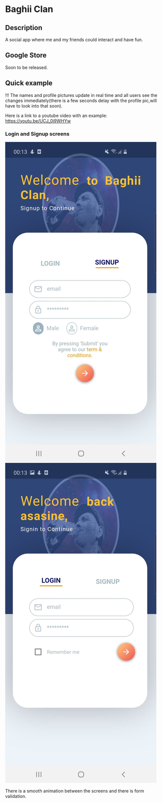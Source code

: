 # Baghii Clan

## Description

A social app where me and my friends could interact and have fun.

## Google Store

Soon to be released.

## Quick example 

!!! The names and profile pictures update in real time and all users see the changes immediately(there is a few seconds delay with the profile pic,will have to look into that soon).

Here is a link to a youtube video with an example: https://youtu.be/UCJ_0i9WHYw


### Login and Signup screens

![Screenshot](192336139_3626302504140331_1132200005808792351_n.jpg)
![Screenshot](192790997_808526286445904_6907847567849800245_n.jpg)


There is a smooth animation between the screens and there is form validation.
